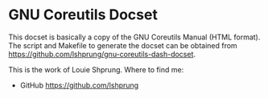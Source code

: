 GNU Coreutils Docset
====================

This docset is basically a copy of the GNU Coreutils Manual (HTML format). The
script and Makefile to generate the docset can be obtained from
<https://github.com/lshprung/gnu-coreutils-dash-docset>.

This is the work of Louie Shprung. Where to find me:

- GitHub <https://github.com/lshprung>
